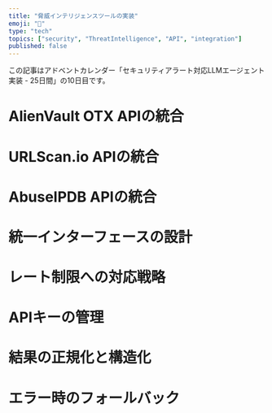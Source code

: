 ```yaml
---
title: "脅威インテリジェンスツールの実装"
emoji: "🤖"
type: "tech"
topics: ["security", "ThreatIntelligence", "API", "integration"]
published: false
---
```


この記事はアドベントカレンダー「セキュリティアラート対応LLMエージェント実装 - 25日間」の10日目です。

# AlienVault OTX APIの統合

# URLScan.io APIの統合

# AbuseIPDB APIの統合

# 統一インターフェースの設計

# レート制限への対応戦略

# APIキーの管理

# 結果の正規化と構造化

# エラー時のフォールバック
